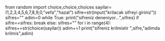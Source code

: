from random import choice,choice,choices
sayilar=(1,2,3,4,5,6,7,8,9,0,"vefa","hazal")
sifre=str(input("krilacak sifreyi giriniz"))
sifres=""
adim=0
while True:
 print("sifreniz deneniyor...",sifres)
 if sifre==sifres:
   break
 else:
   sifres=""
     for i in range(4):
        sifres+=str(choice(sayilar))
           adim+=1
print("sifreniz krilmistir ",sifre,"adimda krilmis",adim)
